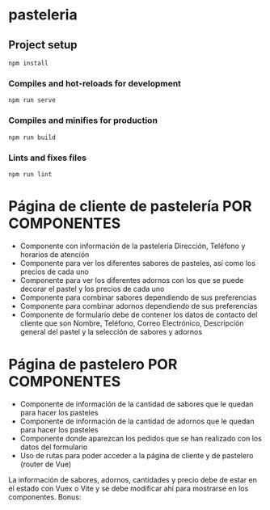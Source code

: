 # pasteleria

## Project setup
```
npm install
```

### Compiles and hot-reloads for development
```
npm run serve
```

### Compiles and minifies for production
```
npm run build
```

### Lints and fixes files
```
npm run lint
```

# Página de cliente de pastelería POR COMPONENTES
- Componente con información de la pastelería Dirección, Teléfono y horarios de atención
- Componente para ver los diferentes sabores de pasteles, así como los precios de cada uno
- Componente para ver los diferentes adornos con los que se puede decorar el pastel y los precios de cada uno
- Componente para combinar sabores dependiendo de sus preferencias
- Componente para combinar adornos dependiendo de sus preferencias
- Componente de formulario debe de contener los datos de contacto del cliente que son Nombre, Teléfono, Correo Electrónico, Descripción general del pastel y la selección de sabores y adornos
# Página de pastelero POR COMPONENTES
- Componente de información de la cantidad de sabores que le quedan para hacer los pasteles
- Componente de información de la cantidad de adornos que le quedan para hacer los pasteles
- Componente donde aparezcan los pedidos que se han realizado con los datos del formulario
- Uso de rutas para poder acceder a la página de cliente y de pastelero (router de Vue)

La información de sabores, adornos, cantidades y precio debe de estar en el estado con Vuex o Vite y se debe modificar ahí para mostrarse en los componentes.
Bonus:
